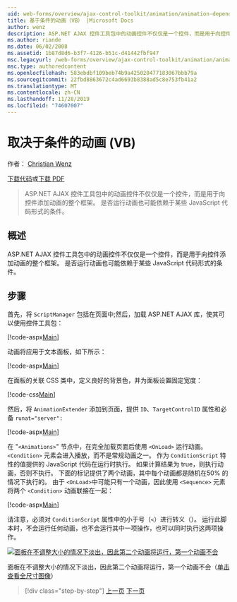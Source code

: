 ```yaml
---
uid: web-forms/overview/ajax-control-toolkit/animation/animation-depending-on-a-condition-vb
title: 基于条件的动画（VB） |Microsoft Docs
author: wenz
description: ASP.NET AJAX 控件工具包中的动画控件不仅仅是一个控件，而是用于向控件添加动画的整个框架。 动画是否为 。
ms.author: riande
ms.date: 06/02/2008
ms.assetid: 1b87d8d6-b3f7-4126-b51c-d41442fbf947
msc.legacyurl: /web-forms/overview/ajax-control-toolkit/animation/animation-depending-on-a-condition-vb
msc.type: authoredcontent
ms.openlocfilehash: 583ebdbf109beb74b9a425020477183067bbb79a
ms.sourcegitcommit: 22fbd8863672c4ad6693b8388ad5c8e753fb41a2
ms.translationtype: MT
ms.contentlocale: zh-CN
ms.lasthandoff: 11/28/2019
ms.locfileid: "74607007"
---
```

# <a name="animation-depending-on-a-condition-vb"></a>取决于条件的动画 (VB)

作者： [Christian Wenz](https://github.com/wenz)

[下载代码](https://download.microsoft.com/download/f/9/a/f9a26acd-8df4-4484-8a18-199e4598f411/Animation4.vb.zip)或[下载 PDF](https://download.microsoft.com/download/6/7/1/6718d452-ff89-4d3f-a90e-c74ec2d636a3/animation4VB.pdf)

> ASP.NET AJAX 控件工具包中的动画控件不仅仅是一个控件，而是用于向控件添加动画的整个框架。 是否运行动画也可能依赖于某些 JavaScript 代码形式的条件。

## <a name="overview"></a>概述

ASP.NET AJAX 控件工具包中的动画控件不仅仅是一个控件，而是用于向控件添加动画的整个框架。 是否运行动画也可能依赖于某些 JavaScript 代码形式的条件。

## <a name="steps"></a>步骤

首先，将 `ScriptManager` 包括在页面中;然后，加载 ASP.NET AJAX 库，使其可以使用控件工具包：

[!code-aspx[Main](animation-depending-on-a-condition-vb/samples/sample1.aspx)]

动画将应用于文本面板，如下所示：

[!code-aspx[Main](animation-depending-on-a-condition-vb/samples/sample2.aspx)]

在面板的关联 CSS 类中，定义良好的背景色，并为面板设置固定宽度：

[!code-css[Main](animation-depending-on-a-condition-vb/samples/sample3.css)]

然后，将 `AnimationExtender` 添加到页面，提供 `ID`、`TargetControlID` 属性和必备 `runat="server":`

[!code-aspx[Main](animation-depending-on-a-condition-vb/samples/sample4.aspx)]

在 "`<Animations>`" 节点中，在完全加载页面后使用 `<OnLoad>` 运行动画。 `<Condition>` 元素会进入播放，而不是常规动画之一。 作为 `ConditionScript` 特性的值提供的 JavaScript 代码在运行时执行。 如果计算结果为 true，则执行动画，否则不执行。 下面的标记提供了两个动画，其中每个动画都是随机在50% 的情况下执行的。 由于 `<OnLoad>`中可能只有一个动画，因此使用 `<Sequence>` 元素将两个 `<Condition>` 动画联接在一起：

[!code-aspx[Main](animation-depending-on-a-condition-vb/samples/sample5.aspx)]

请注意，必须对 `ConditionScript` 属性中的小于号（`<`）进行转义（）。 运行此脚本时，不会运行任何动画，也不会运行其中一项操作，也可以同时执行这两项操作。

[![面板在不调整大小的情况下淡出，因此第二个动画将运行，第一个动画不会](animation-depending-on-a-condition-vb/_static/image2.png)](animation-depending-on-a-condition-vb/_static/image1.png)

面板在不调整大小的情况下淡出，因此第二个动画将运行，第一个动画不会（[单击查看全尺寸图像](animation-depending-on-a-condition-vb/_static/image3.png)）

> [!div class="step-by-step"]
> [上一页](executing-several-animations-after-each-other-vb.md)
> [下一页](picking-one-animation-out-of-a-list-vb.md)
